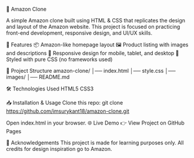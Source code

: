🛒 Amazon Clone

A simple Amazon clone built using HTML & CSS that replicates the design and layout of the Amazon website. 
This project is focused on practicing front-end development, responsive design, and UI/UX skills.

🚀 Features
📦 Amazon-like homepage layout
🖼️ Product listing with images and descriptions
📱 Responsive design for mobile, tablet, and desktop
🎨 Styled with pure CSS (no frameworks used)

📂 Project Structure
amazon-clone/
│── index.html
│── style.css
│── images/
│── README.md

🛠️ Technologies Used
HTML5
CSS3


📥 Installation & Usage
Clone this repo:
git clone https://github.com/imsurykant18/amazon-clone.git


Open index.html in your browser.
🌐 Live Demo
👉 View Project on GitHub Pages

🙌 Acknowledgements
This project is made for learning purposes only.
All credits for design inspiration go to Amazon.

